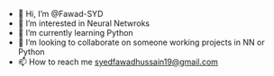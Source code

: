 - 👋 Hi, I’m @Fawad-SYD
- 👀 I’m interested in Neural Netwroks 
- 🌱 I’m currently learning Python
- 💞️ I’m looking to collaborate on someone working projects in NN or Python
- 📫 How to reach me syedfawadhussain19@gmail.com

<!---
Fawad-SYD/Fawad-SYD is a ✨ special ✨ repository because its `README.md` (this file) appears on your GitHub profile.
You can click the Preview link to take a look at your changes.
--->

